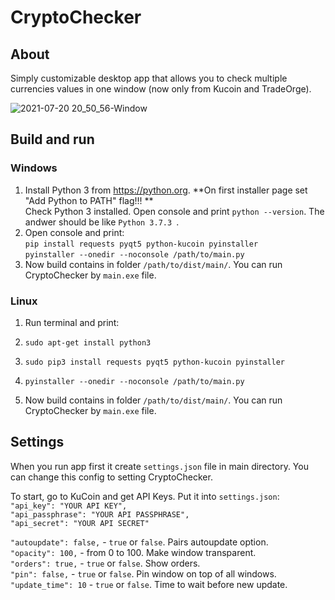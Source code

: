 # CryptoChecker

## About
Simply customizable desktop app that allows you to check multiple currencies values in one window (now only from Kucoin and TradeOrge).  
  
![2021-07-20 20_50_56-Window](https://user-images.githubusercontent.com/39670960/126371986-9467257a-55d6-45bd-875e-971a22af9fed.png)


## Build and run

### Windows

1. Install Python 3 from https://python.org. **On first installer page set "Add Python to PATH" flag!!! **  
Check Python 3 installed. Open console and print `python --version`. The andwer should be like `Python 3.7.3
`.  
2. Open console and print:  
`pip install requests pyqt5 python-kucoin pyinstaller`  
`pyinstaller --onedir --noconsole /path/to/main.py`  
3. Now build contains in folder `/path/to/dist/main/`. You can run CryptoChecker by `main.exe` file.

### Linux
1. Run terminal and print:  
  
1. `sudo apt-get install python3`  
2. `sudo pip3 install requests pyqt5 python-kucoin pyinstaller`  
3. `pyinstaller --onedir --noconsole /path/to/main.py`  
3. Now build contains in folder `/path/to/dist/main/`. You can run CryptoChecker by `main.exe` file.


## Settings
When you run app first it create `settings.json` file in main directory. You can change this config to setting CryptoChecker.    
  
To start, go to KuCoin and get API Keys. Put it into `settings.json`:  
`"api_key": "YOUR API KEY",`  
`"api_passphrase": "YOUR API PASSPHRASE",`  
`"api_secret": "YOUR API SECRET"`  
  

`"autoupdate": false,` - `true` or `false`. Pairs autoupdate option.  
`"opacity": 100,` - from 0 to 100. Make window transparent.  
`"orders": true,` - `true` or `false`. Show orders.  
`"pin": false,` - `true` or `false`. Pin window on top of all windows.  
`"update_time": 10` - `true` or `false`. Time to wait before new update.  

